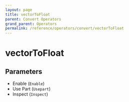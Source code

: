 ```yaml
---
layout: page
title: vectorToFloat
parent: Convert Operators
grand_parent: Operators
permalink: /reference/operators/convert/vectorToFloat
---
```


# vectorToFloat

## Parameters

* Enable (`Enable`)
* Use Part (`Usepart`)
* Inspect (`Inspect`)

